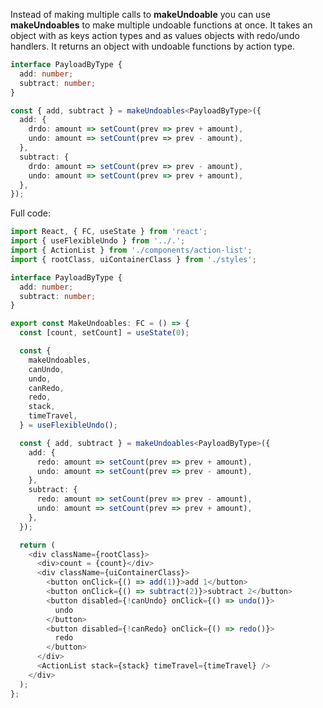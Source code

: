 Instead of making multiple calls to **makeUndoable** you can use **makeUndoables** to make multiple undoable functions at once. It takes an object with as keys action types and as values objects with redo/undo handlers. It returns an object with undoable functions by action type.

```typescript
interface PayloadByType {
  add: number;
  subtract: number;
}

const { add, subtract } = makeUndoables<PayloadByType>({
  add: {
    drdo: amount => setCount(prev => prev + amount),
    undo: amount => setCount(prev => prev - amount),
  },
  subtract: {
    drdo: amount => setCount(prev => prev - amount),
    undo: amount => setCount(prev => prev + amount),
  },
});
```

Full code:

```typescript
import React, { FC, useState } from 'react';
import { useFlexibleUndo } from '../.';
import { ActionList } from './components/action-list';
import { rootClass, uiContainerClass } from './styles';

interface PayloadByType {
  add: number;
  subtract: number;
}

export const MakeUndoables: FC = () => {
  const [count, setCount] = useState(0);

  const {
    makeUndoables,
    canUndo,
    undo,
    canRedo,
    redo,
    stack,
    timeTravel,
  } = useFlexibleUndo();

  const { add, subtract } = makeUndoables<PayloadByType>({
    add: {
      redo: amount => setCount(prev => prev + amount),
      undo: amount => setCount(prev => prev - amount),
    },
    subtract: {
      redo: amount => setCount(prev => prev - amount),
      undo: amount => setCount(prev => prev + amount),
    },
  });

  return (
    <div className={rootClass}>
      <div>count = {count}</div>
      <div className={uiContainerClass}>
        <button onClick={() => add(1)}>add 1</button>
        <button onClick={() => subtract(2)}>subtract 2</button>
        <button disabled={!canUndo} onClick={() => undo()}>
          undo
        </button>
        <button disabled={!canRedo} onClick={() => redo()}>
          redo
        </button>
      </div>
      <ActionList stack={stack} timeTravel={timeTravel} />
    </div>
  );
};
```

